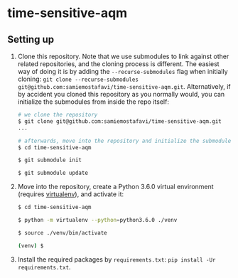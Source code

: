 # time-sensitive-aqm

## Setting up

1. Clone this repository.
   Note that we use submodules to link against other related repositories, and the cloning process is different.
   The easiest way of doing it is by adding the `--recurse-submodules` flag when initially cloning: `git clone --recurse-submodules git@github.com:samiemostafavi/time-sensitive-aqm.git`.
   Alternatively, if by accident you cloned this repository as you normally would, you can initialize the submodules from inside the repo itself:

   ```bash
   # we clone the repository
   $ git clone git@github.com:samiemostafavi/time-sensitive-aqm.git
   ...

   # afterwards, move into the repository and initialize the submodules
   $ cd time-sensitive-aqm

   $ git submodule init

   $ git submodule update

   ```

2. Move into the repository, create a Python 3.6.0 virtual environment (requires [virtualenv](https://pypi.org/project/virtualenv/)), and activate it:

    ``` bash
    $ cd time-sensitive-aqm

    $ python -m virtualenv --python=python3.6.0 ./venv

    $ source ./venv/bin/activate

    (venv) $ 
    ```

3. Install the required packages by `requirements.txt`: `pip install -Ur requirements.txt`.

